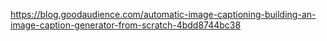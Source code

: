 https://blog.goodaudience.com/automatic-image-captioning-building-an-image-caption-generator-from-scratch-4bdd8744bc38
